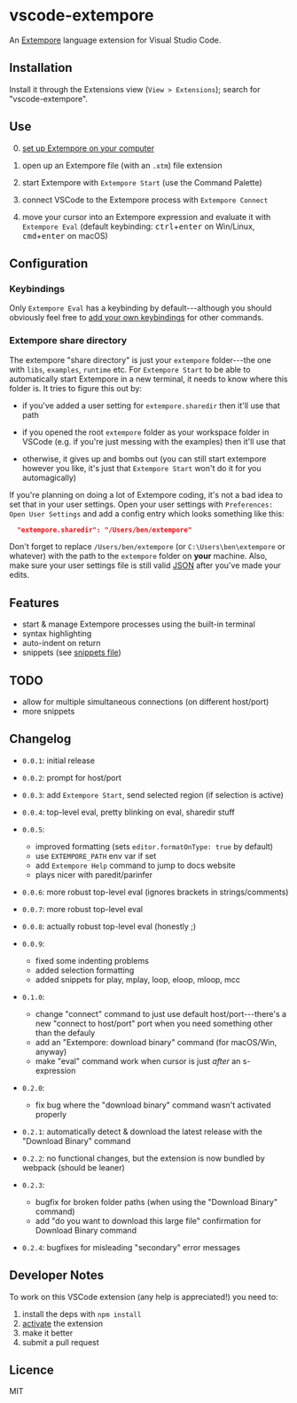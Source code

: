 # vscode-extempore

An [Extempore](https://extemporelang.github.io) language extension for Visual
Studio Code.

## Installation

Install it through the Extensions view (`View > Extensions`); search for "vscode-extempore".

## Use

0. [set up Extempore on your computer](https://extemporelang.github.io/docs/overview/quickstart/)

1. open up an Extempore file (with an `.xtm`) file extension

2. start Extempore with `Extempore Start` (use the Command Palette)

3. connect VSCode to the Extempore process with `Extempore Connect`

4. move your cursor into an Extempore expression and evaluate it with `Extempore
   Eval` (default keybinding: <kbd>ctrl</kbd>+<kbd>enter</kbd> on Win/Linux,
   <kbd>cmd</kbd>+<kbd>enter</kbd> on macOS)

## Configuration

### Keybindings

Only `Extempore Eval` has a keybinding by default---although you should
obviously feel free to [add your own
keybindings](https://code.visualstudio.com/docs/getstarted/keybindings#_advanced-customization)
for other commands.

### Extempore share directory

The extempore "share directory" is just your `extempore` folder---the one with
`libs`, `examples`, `runtime` etc. For `Extempore Start` to be able to
automatically start Extempore in a new terminal, it needs to know where this
folder is. It tries to figure this out by:

- if you've added a user setting for `extempore.sharedir` then it'll use that
  path
  
- if you opened the root `extempore` folder as your workspace folder in VSCode
  (e.g. if you're just messing with the examples) then it'll use that
  
- otherwise, it gives up and bombs out (you can still start extempore however
  you like, it's just that `Extempore Start` won't do it for you automagically)
  
If you're planning on doing a lot of Extempore coding, it's not a bad idea to
set that in your user settings. Open your user settings with `Preferences: Open
User Settings` and add a config entry which looks something like this:

```json
  "extempore.sharedir": "/Users/ben/extempore" 
```

Don't forget to replace `/Users/ben/extempore` (or `C:\Users\ben\extempore` or
whatever) with the path to the `extempore` folder on **your** machine. Also,
make sure your user settings file is still valid
[JSON](https://developer.mozilla.org/en-US/docs/Web/JavaScript/Reference/Global_Objects/JSON)
after you've made your edits.

## Features

- start & manage Extempore processes using the built-in terminal
- syntax highlighting
- auto-indent on return
- snippets (see [snippets file](./snippets/extempore.json))

## TODO

- allow for multiple simultaneous connections (on different host/port)
- more snippets

## Changelog

- `0.0.1`: initial release

- `0.0.2`: prompt for host/port

- `0.0.3`: add `Extempore Start`, send selected region (if selection is active)

- `0.0.4`: top-level eval, pretty blinking on eval, sharedir stuff

- `0.0.5`:
  - improved formatting (sets `editor.formatOnType: true` by default)
  - use `EXTEMPORE_PATH` env var if set
  - add `Extempore Help` command to jump to docs website
  - plays nicer with paredit/parinfer

- `0.0.6`: more robust top-level eval (ignores brackets in strings/comments)

- `0.0.7`: more robust top-level eval

- `0.0.8`: actually robust top-level eval (honestly ;)

- `0.0.9`: 
  - fixed some indenting problems
  - added selection formatting
  - added snippets for play, mplay, loop, eloop, mloop, mcc

- `0.1.0`:
  - change "connect" command to just use default host/port---there's a new
    "connect to host/port" port when you need something other than the defauly
  - add an "Extempore: download binary" command (for macOS/Win, anyway)
  - make "eval" command work when cursor is just _after_ an s-expression

- `0.2.0`:
  - fix bug where the "download binary" command wasn't activated properly

- `0.2.1`: automatically detect & download the latest release with the "Download
  Binary" command

- `0.2.2`: no functional changes, but the extension is now bundled by webpack
  (should be leaner)

- `0.2.3`:
  - bugfix for broken folder paths (when using the "Download Binary" command)
  - add "do you want to download this large file" confirmation for Download
    Binary command

- `0.2.4`: bugfixes for misleading "secondary" error messages

## Developer Notes

To work on this VSCode extension (any help is appreciated!) you need to:

1. install the deps with `npm install`
2. [activate](https://code.visualstudio.com/docs/extensions/example-hello-world#_extension-activation) the extension
3. make it better
4. submit a pull request

## Licence

MIT

